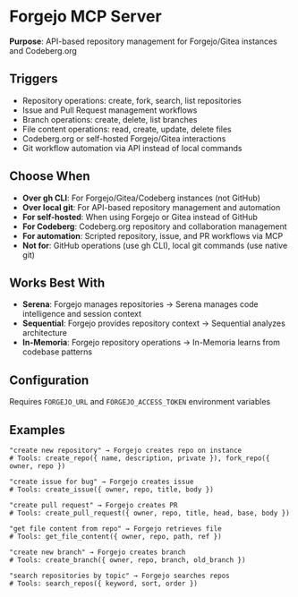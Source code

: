 # Forgejo MCP Server

**Purpose**: API-based repository management for Forgejo/Gitea instances and Codeberg.org

## Triggers
- Repository operations: create, fork, search, list repositories
- Issue and Pull Request management workflows
- Branch operations: create, delete, list branches
- File content operations: read, create, update, delete files
- Codeberg.org or self-hosted Forgejo/Gitea interactions
- Git workflow automation via API instead of local commands

## Choose When
- **Over gh CLI**: For Forgejo/Gitea/Codeberg instances (not GitHub)
- **Over local git**: For API-based repository management and automation
- **For self-hosted**: When using Forgejo or Gitea instead of GitHub
- **For Codeberg**: Codeberg.org repository and collaboration management
- **For automation**: Scripted repository, issue, and PR workflows via MCP
- **Not for**: GitHub operations (use gh CLI), local git commands (use native git)

## Works Best With
- **Serena**: Forgejo manages repositories → Serena manages code intelligence and session context
- **Sequential**: Forgejo provides repository context → Sequential analyzes architecture
- **In-Memoria**: Forgejo repository operations → In-Memoria learns from codebase patterns

## Configuration
Requires `FORGEJO_URL` and `FORGEJO_ACCESS_TOKEN` environment variables

## Examples
```
"create new repository" → Forgejo creates repo on instance
# Tools: create_repo({ name, description, private }), fork_repo({ owner, repo })

"create issue for bug" → Forgejo creates issue
# Tools: create_issue({ owner, repo, title, body })

"create pull request" → Forgejo creates PR
# Tools: create_pull_request({ owner, repo, title, head, base, body })

"get file content from repo" → Forgejo retrieves file
# Tools: get_file_content({ owner, repo, path, ref })

"create new branch" → Forgejo creates branch
# Tools: create_branch({ owner, repo, branch, old_branch })

"search repositories by topic" → Forgejo searches repos
# Tools: search_repos({ keyword, sort, order })
```
